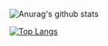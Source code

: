 ![Anurag's github stats](https://github-readme-stats.vercel.app/api?username=HAASLEWER&count_private=true&show_icons=true&theme=tokyonight)

[![Top Langs](https://github-readme-stats.vercel.app/api/top-langs/?username=HAASLEWER&theme=tokyonight)](https://github.com/anuraghazra/github-readme-stats)
